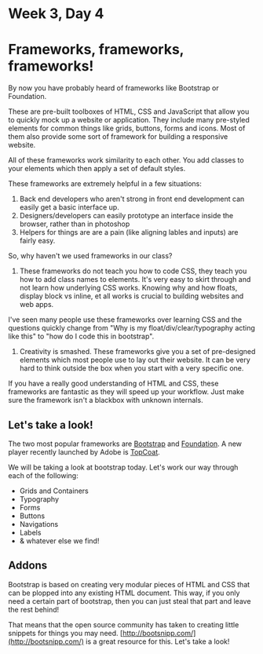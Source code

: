 # Week 3, Day 4

# Frameworks, frameworks, frameworks!

By now you have probably heard of frameworks like Bootstrap or Foundation.

These are pre-built toolboxes of HTML, CSS and JavaScript that allow you to quickly mock up a website or application. They include many pre-styled elements for common things like grids, buttons, forms and icons. Most of them also provide some sort of framework for building a responsive website.

All of these frameworks work similarity to each other. You add classes to your elements which then apply a set of default styles.

These frameworks are extremely helpful in a few situations:

1. Back end developers who aren't strong in front end development can easily get a basic interface up.
1. Designers/developers can easily prototype an interface inside the browser, rather than in photoshop
1. Helpers for things are are a pain (like aligning lables and inputs) are fairly easy.

So, why haven't we used frameworks in our class?

1. These frameworks do not teach you how to code CSS, they teach you how to add class names to elements. It's very easy to skirt through and not learn how underlying CSS works. Knowing why and how floats, display block vs inline, et all works is crucial to building websites and web apps. 

I've seen many people use these frameworks over learning CSS and the questions quickly change from "Why is my float/div/clear/typography acting like this" to "how do I code this in bootstrap". 

1. Creativity is smashed. These frameworks give you a set of pre-designed elements which most people use to lay out their website. It can be very hard to think outside the box when you start with a very specific one. 

If you have a really good understanding of HTML and CSS, these frameworks are fantastic as they will speed up your workflow. Just make sure the framework isn't a blackbox with unknown internals.


## Let's take a look!

The two most popular frameworks are [Bootstrap](http://twitter.github.io/bootstrap) and [Foundation](foundation.zurb.com). A new player recently launched by Adobe is [TopCoat](http://topcoat.io/).

We will be taking a look at bootstrap today. Let's work our way through each of the following:

* Grids and Containers
* Typography
* Forms
* Buttons
* Navigations
* Labels
* & whatever else we find!

## Addons

Bootstrap is based on creating very modular pieces of HTML and CSS that can be plopped into any existing HTML document. This way, if you only need a certain part of bootstrap, then you can just steal that part and leave the rest behind!

That means that the open source community has taken to creating little snippets for things you may need. [http://bootsnipp.com/](http://bootsnipp.com/) is a great resource for this. Let's take a look!
